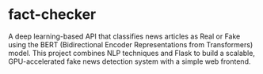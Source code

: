 # fact-checker
A deep learning-based API that classifies news articles as Real or Fake using the BERT (Bidirectional Encoder Representations from Transformers) model. This project combines NLP techniques and Flask to build a scalable, GPU-accelerated fake news detection system with a simple web frontend.
